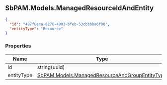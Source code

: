 
<h2 id="tocS_SbPAM.Models.ManagedResourceIdAndEntity">SbPAM.Models.ManagedResourceIdAndEntity</h2>

<a id="schemasbpam.models.managedresourceidandentity"></a>
<a id="schema_SbPAM.Models.ManagedResourceIdAndEntity"></a>
<a id="tocSsbpam.models.managedresourceidandentity"></a>
<a id="tocssbpam.models.managedresourceidandentity"></a>

```json
{
  "id": "497f6eca-6276-4993-bfeb-53cbbbba6f08",
  "entityType": "Resource"
}

```

### Properties

|Name|Type|Required|Restrictions|Description|
|---|---|---|---|---|
|id|string(uuid)|false|none|none|
|entityType|[SbPAM.Models.ManagedResourceAndGroupEntityType](../Models/sbpam.models.managedresourceandgroupentitytype.md)|false|none|none|


